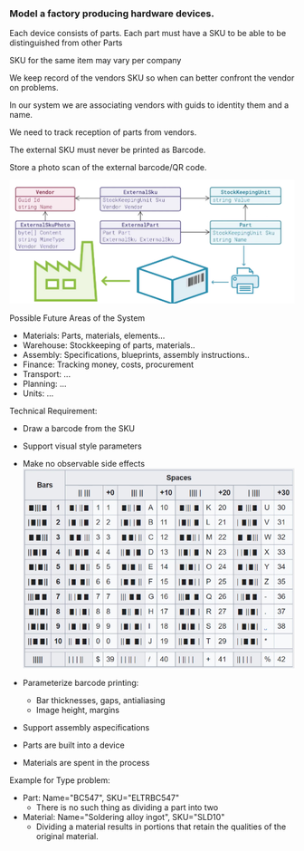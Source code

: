 ### Model a factory producing hardware devices.

Each device consists of parts.
Each part must have a SKU to be able to be distinguished from other Parts

SKU for the same item may vary per company

We keep record of the vendors SKU so when can better confront the vendor on problems.

In our system we are associating vendors with guids to identity them and a name.

We need to track reception of parts from vendors.

The external SKU must never be printed as Barcode.

Store a photo scan of the external barcode/QR code.

![img.png](img.png)

Possible Future Areas of the System

* Materials: Parts, materials, elements...
* Warehouse: Stockkeeping of parts, materials..
* Assembly: Specifications, blueprints, assembly instructions..
* Finance: Tracking money, costs, procurement
* Transport: ...
* Planning: ...
* Units: ...

Technical Requirement:
* Draw a barcode from the SKU
* Support visual style parameters
* Make no observable side effects
![img_1.png](img_1.png)

* Parameterize barcode printing:
  * Bar thicknesses, gaps, antialiasing
  * Image height, margins

* Support assembly aspecifications
* Parts are built into a device
* Materials are spent in the process

Example for Type problem:
* Part: Name="BC547", SKU="ELTRBC547"
  * There is no such thing as dividing a part into two 
* Material: Name="Soldering alloy ingot", SKU="SLD10"
  * Dividing a material results in portions that retain the qualities of the original material.